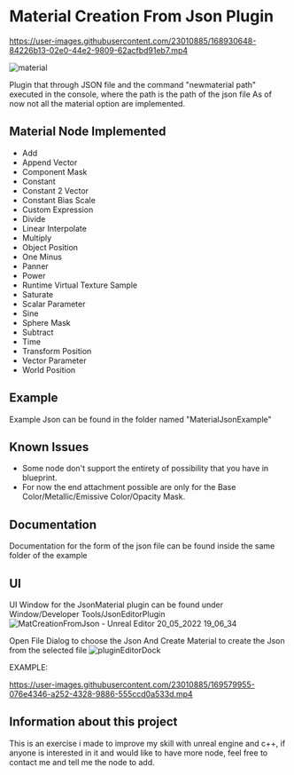 # Material Creation From Json Plugin
https://user-images.githubusercontent.com/23010885/168930648-84226b13-02e0-44e2-9809-62acfbd91eb7.mp4


![material](https://user-images.githubusercontent.com/23010885/168932000-04c88bdc-7512-4ff5-9410-d4b0a5396542.PNG)

Plugin that through JSON file and the command "newmaterial path" executed in the console, where the path is the path of the json file
As of now not all the material option are implemented.
## Material Node Implemented
- Add
- Append Vector
- Component Mask
- Constant
- Constant 2 Vector
- Constant Bias Scale
- Custom Expression
- Divide
- Linear Interpolate
- Multiply
- Object Position
- One Minus
- Panner
- Power
- Runtime Virtual Texture Sample
- Saturate
- Scalar Parameter
- Sine
- Sphere Mask
- Subtract
- Time
- Transform Position
- Vector Parameter
- World Position

## Example
Example Json can be found in the folder named "MaterialJsonExample"

## Known Issues
- Some node don't support the entirety of possibility that you have in blueprint.
- For now the end attachment possible are only for the Base Color/Metallic/Emissive Color/Opacity Mask.

## Documentation
Documentation for the form of the json file can be found inside the same folder of the example

## UI
UI Window for the JsonMaterial plugin can be found under Window/Developer Tools/JsonEditorPlugin
![MatCreationFromJson - Unreal Editor 20_05_2022 19_06_34](https://user-images.githubusercontent.com/23010885/169578701-6dfed6dd-37dd-4af9-b175-e477ede20ac7.png)

Open File Dialog to choose the Json
And Create Material to create the Json from the selected file
![pluginEditorDock](https://user-images.githubusercontent.com/23010885/169577492-54834cc6-5c78-4fc5-b4c3-a33c8394a7a4.PNG)

EXAMPLE:

https://user-images.githubusercontent.com/23010885/169579955-076e4346-a252-4328-9886-555ccd0a533d.mp4


## Information about this project
This is an exercise i made to improve my skill with unreal engine and c++, if anyone is interested in it and would like to have more node, feel free to contact me and tell me the node to add.
